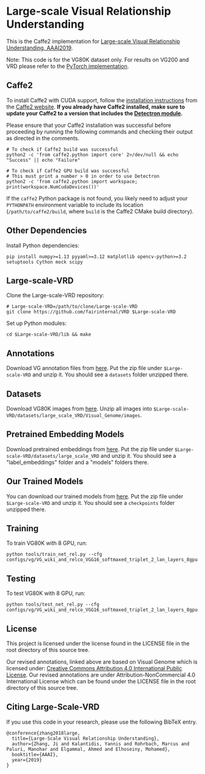 # Large-scale Visual Relationship Understanding

This is the Caffe2 implementation for [Large-scale Visual Relationship Understanding, AAAI2019](https://arxiv.org/abs/1804.10660).

Note: This code is for the VG80K dataset only. For results on VG200 and VRD please refer to the [PyTorch implementation](https://github.com/jz462/Large-Scale-VRD.pytorch).

## Caffe2

To install Caffe2 with CUDA support, follow the [installation instructions](https://caffe2.ai/docs/getting-started.html) from the [Caffe2 website](https://caffe2.ai/). **If you already have Caffe2 installed, make sure to update your Caffe2 to a version that includes the [Detectron module](https://github.com/caffe2/caffe2/tree/master/modules/detectron).**

Please ensure that your Caffe2 installation was successful before proceeding by running the following commands and checking their output as directed in the comments.

```
# To check if Caffe2 build was successful
python2 -c 'from caffe2.python import core' 2>/dev/null && echo "Success" || echo "Failure"

# To check if Caffe2 GPU build was successful
# This must print a number > 0 in order to use Detectron
python2 -c 'from caffe2.python import workspace; print(workspace.NumCudaDevices())'
```

If the `caffe2` Python package is not found, you likely need to adjust your `PYTHONPATH` environment variable to include its location (`/path/to/caffe2/build`, where `build` is the Caffe2 CMake build directory).

## Other Dependencies

Install Python dependencies:

```
pip install numpy>=1.13 pyyaml>=3.12 matplotlib opencv-python>=3.2 setuptools Cython mock scipy
```

## Large-scale-VRD

Clone the Large-scale-VRD repository:

```
# Large-scale-VRD=/path/to/clone/Large-scale-VRD
git clone https://github.com/fairinternal/VRD $Large-scale-VRD
```

Set up Python modules:

```
cd $Large-scale-VRD/lib && make
```

## Annotations

Download VG annotation files from [here](https://www.dropbox.com/s/minpyv59crdifk9/datasets.zip). Put the zip file under `$Large-scale-VRD` and unzip it. You should see a `datasets` folder unzipped there.

## Datasets

Download VG80K images from [here](http://visualgenome.org/api/v0/api_home.html). Unzip all images into `$Large-scale-VRD/datasets/large_scale_VRD/Visual_Genome/images`.

## Pretrained Embedding Models

Download pretrained embeddings from [here](https://www.dropbox.com/s/r6uh5n9h76k41w7/Ji%20Zhang%20-%20embeddings.zip). Put the zip file under `$Large-scale-VRD/datasets/large_scale_VRD` and unzip it. You should see a "label_embeddings" folder and a "models" folders there.

## Our Trained Models

You can download our trained models from [here](https://www.dropbox.com/s/t5b1b2odn781035/checkpoints.zip). Put the zip file under `$Large-scale-VRD` and unzip it. You should see a `checkpoints` folder unzipped there.

## Training

To train VG80K with 8 GPU, run:

```
python tools/train_net_rel.py --cfg configs/vg/VG_wiki_and_relco_VGG16_softmaxed_triplet_2_lan_layers_8gpu.yaml
```

## Testing

To test VG80K with 8 GPU, run:

```
python tools/test_net_rel.py --cfg configs/vg/VG_wiki_and_relco_VGG16_softmaxed_triplet_2_lan_layers_8gpu.yaml 
```

## License
This project is licensed under the license found in the LICENSE file in the root directory of this source tree.

Our revised annotations, linked above are based on Visual Genome which is licensed under:
[Creative Commons Attribution 4.0 International Public License](https://creativecommons.org/licenses/by/4.0/). 
Our revised annotations are under Attribution-NonCommercial 4.0 International License which can be found under the LICENSE file in the root directory of this source tree.


## Citing Large-Scale-VRD
If you use this code in your research, please use the following BibTeX entry.
```
@conference{zhang2018large,
  title={Large-Scale Visual Relationship Understanding},
  author={Zhang, Ji and Kalantidis, Yannis and Rohrbach, Marcus and Paluri, Manohar and Elgammal, Ahmed and Elhoseiny, Mohamed},
  booktitle={AAAI},
  year={2019}
}
